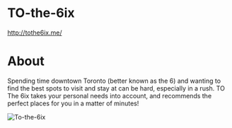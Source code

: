 # TO-the-6ix
http://tothe6ix.me/

# About
Spending time downtown Toronto (better known as the 6) and wanting to find the best spots to visit and stay at can be hard, especially in a rush. TO The 6ix takes your personal needs into account, and recommends the perfect places for you in a matter of minutes!

![To-the-6ix](https://github.com/JaskomalN/TO-the-6ix/blob/img/home1.png)

